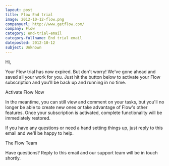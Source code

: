```yaml
---
layout: post
title: Flow End trial
image: 2012-10-12-flow.png
companyurl: http://www.getflow.com/
company: Flow
category: end-trial-email
category-fullname: End trial email
dateposted: 2012-10-12
subject: Unknown
---
```


Hi,

Your Flow trial has now expired. But don't worry! We've gone ahead and saved all your work for you. Just hit the button below to activate your Flow subscription and you'll be back up and running in no time.

Activate Flow Now

In the meantime, you can still view and comment on your tasks, but you'll no longer be able to create new ones or take advantage of Flow's other features. Once your subscription is activated, complete functionality will be immediately restored. 

If you have any questions or need a hand setting things up, just reply to this email and we'll be happy to help.

The Flow Team

Have questions? Reply to this email and our support team will be in touch shortly.